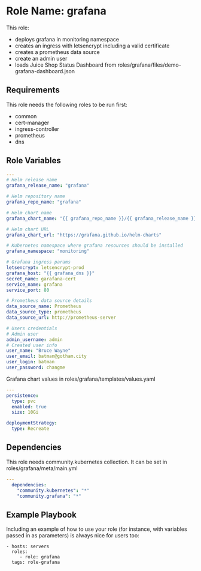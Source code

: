 Role Name: grafana
=========

This role:
* deploys grafana in monitoring namespace
* creates an ingress with letsencrypt including a valid certificate
* creates a prometheus data source
* create an admin user
* loads Juice Shop Status Dashboard from roles/grafana/files/demo-grafana-dashboard.json

Requirements
------------

This role needs the following roles to be run first:
* common
* cert-manager
* ingress-controller
* prometheus
* dns

Role Variables
--------------

```yaml
---
# Helm release name
grafana_release_name: "grafana"

# Helm repository name
grafana_repo_name: "grafana"

# Helm chart name
grafana_chart_name: "{{ grafana_repo_name }}/{{ grafana_release_name }}"

# Helm chart URL
grafana_chart_url: "https://grafana.github.io/helm-charts"

# Kubernetes namespace where grafana resources should be installed
grafana_namespace: "monitoring"

# Grafana ingress params 
letsencrypt: letsencrypt-prod
grafana_host: "{{ grafana_dns }}"
secret_name: garafana-cert
service_name: grafana
service_port: 80

# Prometheus data source details
data_source_name: Prometheus
data_source_type: prometheus
data_source_url: http://prometheus-server 

# Users credentials
# Admin user
admin_username: admin
# Created user info
user_name: "Bruce Wayne"
user_email: batman@gotham.city
user_login: batman
user_password: changme
```
Grafana chart values in roles/grafana/templates/values.yaml
```yaml
---
persistence:
  type: pvc
  enabled: true
  size: 10Gi

deploymentStrategy:
  type: Recreate
```
Dependencies
------------

This role needs community.kubernetes collection. It can be set in roles/grafana/meta/main.yml
```yaml
---
  dependencies:
    "community.kubernetes": "*"
    "community.grafana": "*"
```

Example Playbook
----------------

Including an example of how to use your role (for instance, with variables passed in as parameters) is always nice for users too:

    - hosts: servers
      roles:
         - role: grafana
      tags: role-grafana
